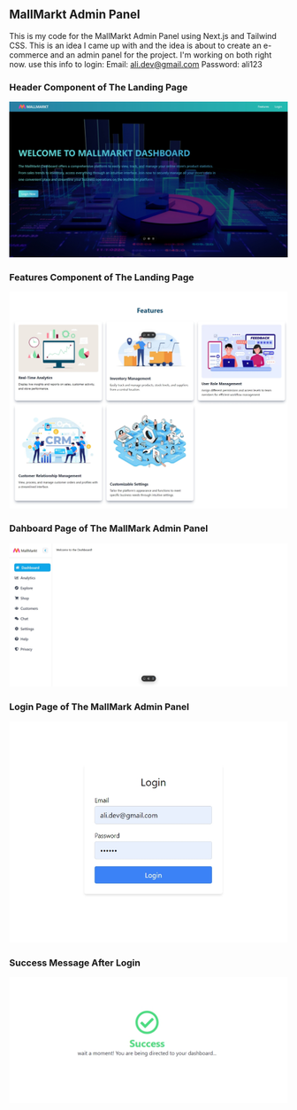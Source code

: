 ## MallMarkt Admin Panel

This is my code for the MallMarkt Admin Panel using Next.js and Tailwind CSS. This is an idea I came up with and the idea is about to create an e-commerce and an admin panel for the project. I'm working on both right now.
use this info to login:
Email: ali.dev@gmail.com
Password: ali123

### Header Component of The Landing Page

![Header Component](./src/app/public/project%20images/Header%20Component.jpeg)

### Features Component of The Landing Page

![Features Component](./src/app/public/project%20images/Features%20Component.jpeg)

### Dahboard Page of The MallMark Admin Panel

![Dahboard Page](./src/app/public/project%20images/Dashboard%20Page.jpeg)

### Login Page of The MallMark Admin Panel

![Login Page](./src/app/public/project%20images/Login%20Page.jpeg)

### Success Message After Login

![Success Message](./src/app/public/project%20images/Success%20Message.jpeg)

